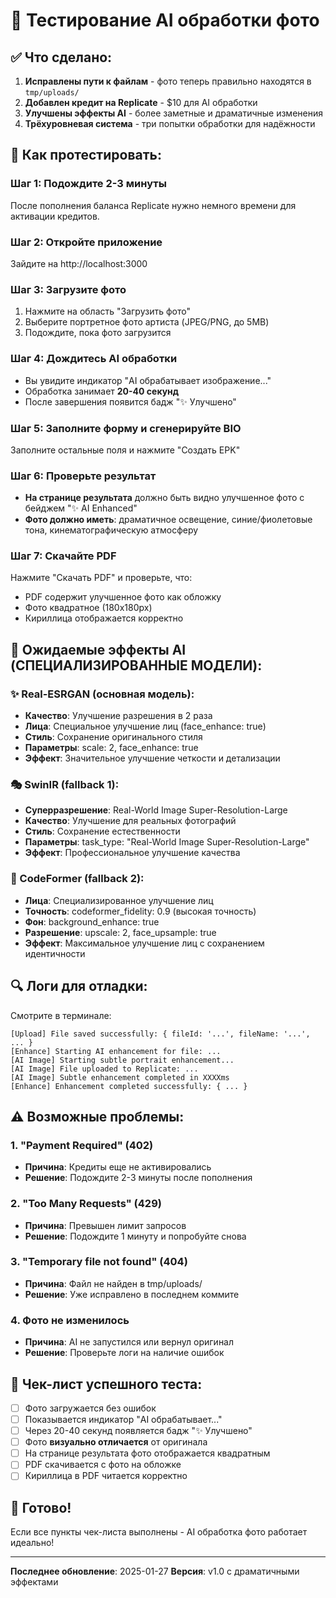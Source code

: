 # 🧪 Тестирование AI обработки фото

## ✅ Что сделано:

1. **Исправлены пути к файлам** - фото теперь правильно находятся в `tmp/uploads/`
2. **Добавлен кредит на Replicate** - $10 для AI обработки
3. **Улучшены эффекты AI** - более заметные и драматичные изменения
4. **Трёхуровневая система** - три попытки обработки для надёжности

## 🎯 Как протестировать:

### Шаг 1: Подождите 2-3 минуты
После пополнения баланса Replicate нужно немного времени для активации кредитов.

### Шаг 2: Откройте приложение
Зайдите на http://localhost:3000

### Шаг 3: Загрузите фото
1. Нажмите на область "Загрузить фото"
2. Выберите портретное фото артиста (JPEG/PNG, до 5MB)
3. Подождите, пока фото загрузится

### Шаг 4: Дождитесь AI обработки
- Вы увидите индикатор "AI обрабатывает изображение..."
- Обработка занимает **20-40 секунд**
- После завершения появится бадж "✨ Улучшено"

### Шаг 5: Заполните форму и сгенерируйте BIO
Заполните остальные поля и нажмите "Создать EPK"

### Шаг 6: Проверьте результат
- **На странице результата** должно быть видно улучшенное фото с бейджем "✨ AI Enhanced"
- **Фото должно иметь**: драматичное освещение, синие/фиолетовые тона, кинематографическую атмосферу

### Шаг 7: Скачайте PDF
Нажмите "Скачать PDF" и проверьте, что:
- PDF содержит улучшенное фото как обложку
- Фото квадратное (180x180px)
- Кириллица отображается корректно

## 🎨 Ожидаемые эффекты AI (СПЕЦИАЛИЗИРОВАННЫЕ МОДЕЛИ):

### ✨ Real-ESRGAN (основная модель):
- **Качество**: Улучшение разрешения в 2 раза
- **Лица**: Специальное улучшение лиц (face_enhance: true)
- **Стиль**: Сохранение оригинального стиля
- **Параметры**: scale: 2, face_enhance: true
- **Эффект**: Значительное улучшение четкости и детализации

### 🎭 SwinIR (fallback 1):
- **Суперразрешение**: Real-World Image Super-Resolution-Large
- **Качество**: Улучшение для реальных фотографий
- **Стиль**: Сохранение естественности
- **Параметры**: task_type: "Real-World Image Super-Resolution-Large"
- **Эффект**: Профессиональное улучшение качества

### 🌟 CodeFormer (fallback 2):
- **Лица**: Специализированное улучшение лиц
- **Точность**: codeformer_fidelity: 0.9 (высокая точность)
- **Фон**: background_enhance: true
- **Разрешение**: upscale: 2, face_upsample: true
- **Эффект**: Максимальное улучшение лиц с сохранением идентичности

## 🔍 Логи для отладки:

Смотрите в терминале:
```
[Upload] File saved successfully: { fileId: '...', fileName: '...', ... }
[Enhance] Starting AI enhancement for file: ...
[AI Image] Starting subtle portrait enhancement...
[AI Image] File uploaded to Replicate: ...
[AI Image] Subtle enhancement completed in XXXXms
[Enhance] Enhancement completed successfully: { ... }
```

## ⚠️ Возможные проблемы:

### 1. "Payment Required" (402)
- **Причина**: Кредиты еще не активировались
- **Решение**: Подождите 2-3 минуты после пополнения

### 2. "Too Many Requests" (429)
- **Причина**: Превышен лимит запросов
- **Решение**: Подождите 1 минуту и попробуйте снова

### 3. "Temporary file not found" (404)
- **Причина**: Файл не найден в tmp/uploads/
- **Решение**: Уже исправлено в последнем коммите

### 4. Фото не изменилось
- **Причина**: AI не запустился или вернул оригинал
- **Решение**: Проверьте логи на наличие ошибок

## 📝 Чек-лист успешного теста:

- [ ] Фото загружается без ошибок
- [ ] Показывается индикатор "AI обрабатывает..."
- [ ] Через 20-40 секунд появляется бадж "✨ Улучшено"
- [ ] Фото **визуально отличается** от оригинала
- [ ] На странице результата фото отображается квадратным
- [ ] PDF скачивается с фото на обложке
- [ ] Кириллица в PDF читается корректно

## 🚀 Готово!

Если все пункты чек-листа выполнены - AI обработка фото работает идеально!

---

**Последнее обновление**: 2025-01-27
**Версия**: v1.0 с драматичными эффектами


